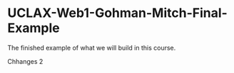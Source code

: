 # UCLAX-Web1-Gohman-Mitch-Final-Example

The finished example of what we will build in this course.

Chhanges 2